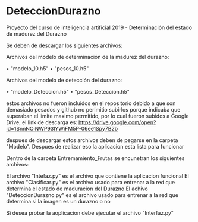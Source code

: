 # DeteccionDurazno
Proyecto del curso de inteligencia artificial 2019 - Determinación del estado de madurez del Durazno

Se deben de descargar los siguientes archivos: 

Archivos del modelo de determinación de la madurez del durazno:

•	"modelo_10.h5"
•	"pesos_10.h5"

Archivos del modelo de detección del durazno:

•	"modelo_Deteccion.h5"
•	"pesos_Deteccion.h5"


estos archivos no fueron incluidos en el repositorio debido a que son demasiado pesados y github no perimitio subirlos porque
indicaba que superaban el limite maximo permitido, por lo cual fueron subidos a Google Drive,
el link de descarga es:  https://drive.google.com/open?id=1SnnNOiNWP93lYWiFM5P-06ee1Spy7B2b

despues de descargar estos archivos deben de pegarse en la carpeta "Modelo". Despues de realizar eso la aplicacion esta lista
para funcionar

Dentro de la carpeta Entremamiento_Frutas se encunetran los siguientes archivos:

El archivo "Intefaz.py" es el archivo que contiene la aplicacion funcional
El archivo "Clasificar.py" es el archivo usado para entrenar a la red que determina el estado de maduracion del Durazno
El achivo "DeteccionDurazno.py" es el archivo usado para entrenar a la red que determina si la imagen es un durazno o no

Si desea probar la aoplicacion debe ejecutar el archivo "Interfaz.py"


